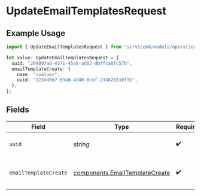 # UpdateEmailTemplatesRequest

## Example Usage

```typescript
import { UpdateEmailTemplatesRequest } from "servicem8/models/operations";

let value: UpdateEmailTemplatesRequest = {
  uuid: "294097a8-e371-45a8-ad02-d6ffca8fc57b",
  emailTemplateCreate: {
    name: "<value>",
    uuid: "123e4567-69a8-4d40-8cef-234828310f3b",
  },
};
```

## Fields

| Field                                                                            | Type                                                                             | Required                                                                         | Description                                                                      |
| -------------------------------------------------------------------------------- | -------------------------------------------------------------------------------- | -------------------------------------------------------------------------------- | -------------------------------------------------------------------------------- |
| `uuid`                                                                           | *string*                                                                         | :heavy_check_mark:                                                               | UUID of the Email Template                                                       |
| `emailTemplateCreate`                                                            | [components.EmailTemplateCreate](../../models/components/emailtemplatecreate.md) | :heavy_check_mark:                                                               | Email Template fields to update                                                  |